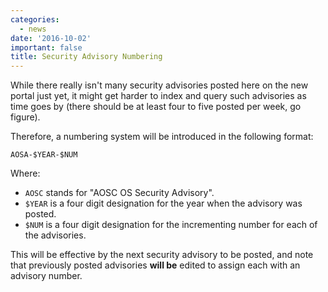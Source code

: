 ```yaml
---
categories:
  - news
date: '2016-10-02'
important: false
title: Security Advisory Numbering
---
```



While there really isn't many security advisories posted here on the new portal just yet, it might get harder to index and query such advisories as time goes by (there should be at least four to five posted per week, go figure).

Therefore, a numbering system will be introduced in the following format:

    AOSA-$YEAR-$NUM

Where:

- `AOSC` stands for "AOSC OS Security Advisory".
- `$YEAR` is a four digit designation for the year when the advisory was posted.
- `$NUM` is a four digit designation for the incrementing number for each of the advisories.

This will be effective by the next security advisory to be posted, and note that previously posted advisories **will be** edited to assign each with an advisory number.